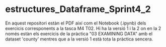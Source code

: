 # estructures_Dataframe_Sprint4_2
En aquest repositori estàn el PDF així com el Notebook (.ipynb) dels exercicis corresponents a la tasca M4 T02. Hi ha la versió 1 i la 2 on en la 2 només estàn els exercicis de la pràctica "03 EXAMINING DATA" amb el dataset 'county' mentres que a la versió 1 està tota la pràctica sencera.
